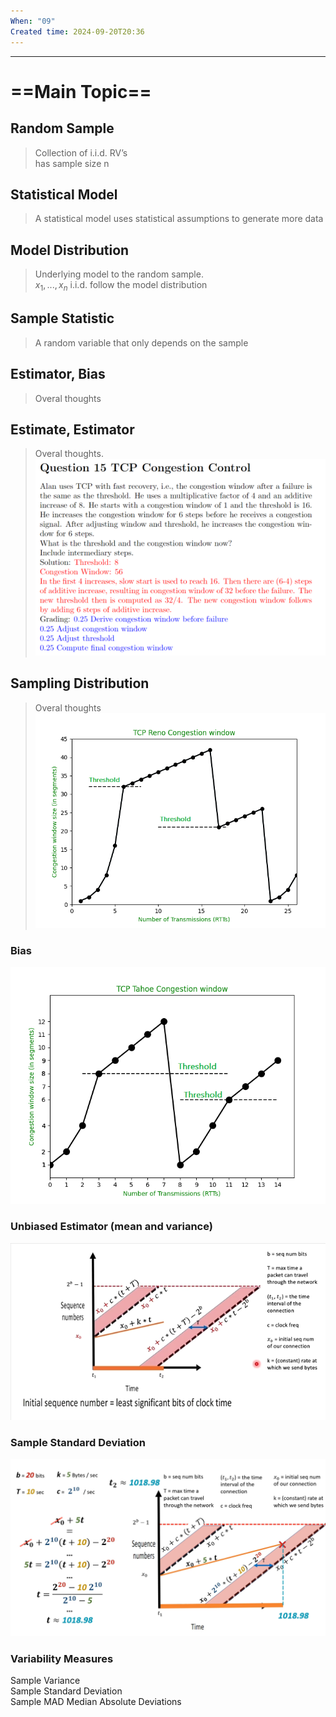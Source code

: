 ```yaml
---
When: "09"
Created time: 2024-09-20T20:36
---
```

---
# ==Main Topic==
## Random Sample

> Collection of i.i.d. RV’s  
> has sample size n  
## Statistical Model

> A statistical model uses statistical assumptions to generate more data
## Model Distribution

> Underlying model to the random sample.  
> $x_1, ..., x_n$ i.i.d. follow the model distribution
## Sample Statistic

> A random variable that only depends on the sample
## Estimator, Bias

> Overal thoughts
## Estimate, Estimator

> Overal thoughts.
![Untitled 47.png](../../../attachments/Untitled%2047.png)
## Sampling Distribution

> Overal thoughts
![Untitled 48.png](../../../attachments/Untitled%2048.png)
### Bias
![Untitled 46.png](../../../attachments/Untitled%2046.png)
### Unbiased Estimator (mean and variance)
![Untitled 49.png](../../../attachments/Untitled%2049.png)
### Sample Standard Deviation
![Untitled 50.png](../../../attachments/Untitled%2050.png)
### Variability Measures
Sample Variance  
Sample Standard Deviation  
Sample MAD Median Absolute Deviations